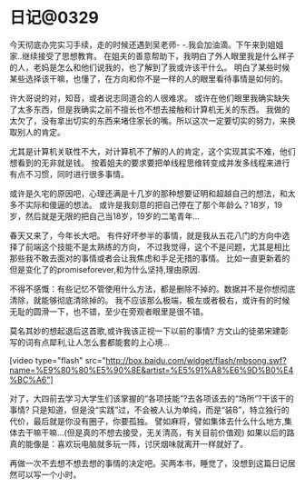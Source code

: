 # 日记@0329

今天彻底办完实习手续，走的时候还遇到吴老师- -.我会加油滴。下午来到姐姐家..继续接受了思想教育。
在姐夫的善意帮助下，我明白了外人眼里我是什么样子的人，老妈是怎么和他们说我的，也了解到了我或许该干什么。
明白了某些时候某些选择该干嘛，也懂了，在方向和你不是一样的人的眼里看待事情是如何的。

<!-- more -->

许大哥说的对，知音，或者说志同道合的人很难求。
或许在他们眼里我确实缺失了太多东西，但是我确实之前不擅长也不想去接触和计算机无关的东西。
我做的太欠了，没有拿出切实的东西来堵住家长的嘴。所以这次一定要切实的努力，来换取别人的肯定。

尤其是计算机关联性不大，对计算机不了解的人的肯定，这个实现其实不难，他们想看到的无非就是钱。
按着姐夫的要求要把单线程思维转变成并发多线程来进行有点不习惯，同时进行很多事情。

或许是久宅的原因吧，心理还满是十几岁的那种想要证明和超越自己的想法，和太多不实际和傻逼的想法。
或许是我刻意的把自己停在了那个年龄么？18岁，19岁，然后就是无限的把自己当18岁，19岁的二笔青年...

春天又来了，今年长大吧。
有件好坏参半的事情，就是我从五花八门的方向中选择了前端这个技能不是太熟练的方向，
不过我觉得，这个不是问题，尤其是相比那些我不敢去面对的事情或者会让我焦虑和手足无措的事情。
比如一直更新着的但是变化了的promiseforever,和为什么坚持,理由原因.

不得不感慨：有些记忆不管使用什么方法，都是删除不掉的。数据并不是你想彻底清除，就能够彻底清除掉的。
我不应该那么极端，极左或者极右，或许有的时候无耻的圆滑一下，也不错，至少在旁观者眼里是很不错。

莫名其妙的想起退后这首歌,或许我该正视一下以前的事情?
方文山的徒弟宋建彰写的词有点犀利,让人怎么套都能套的上心境...


[video type="flash" src="http://box.baidu.com/widget/flash/mbsong.swf?name=%E9%80%80%E5%90%8E&artist=%E5%91%A8%E6%9D%B0%E4%BC%A6"] 

对了，大四前去学习大学生们该掌握的“各项技能”?去各项该去的“场所”?干该干的事情?
只是知道，但是没“实践”过，不会被人认为单纯，而是“装B”，特立独行的代价，最后就是你没有圈子，你要孤独。
譬如麻将，譬如集体去什么什么地方,集体去干嘛干嘛...(但是真的不想去接受，无关清高，有关目前价值观)
如果以后的路真的能像是：喜欢玩电脑就多玩一阵，讨厌烟味就离开一样就好了。

再做一次不去想不想去想的事情的决定吧。买两本书，睡觉了，没想到这篇日记居然可以写一个小时。



